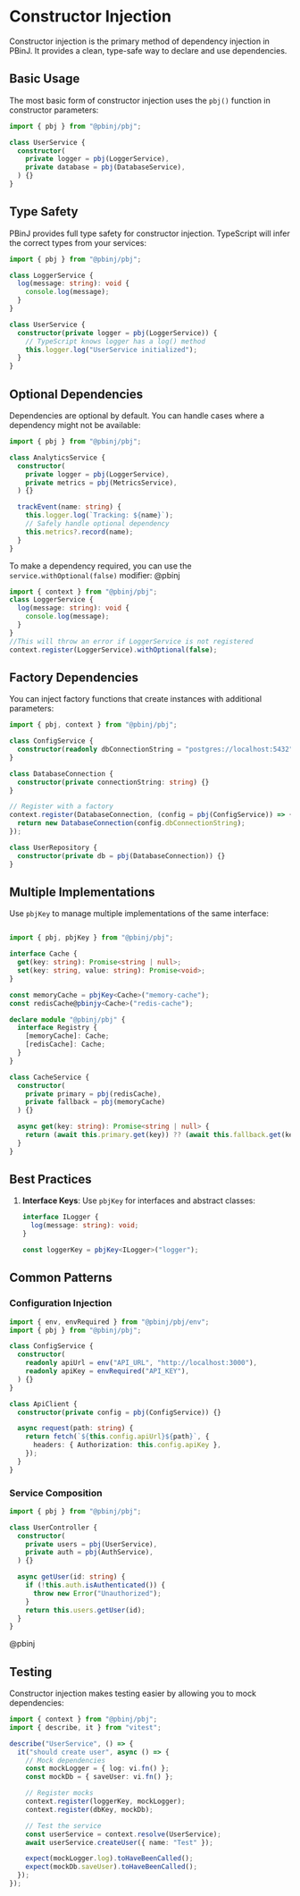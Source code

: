 # Constructor Injection

Constructor injection is the primary method of dependency injection in PBinJ. It provides a clean, type-safe way to declare and use dependencies.

## Basic Usage

The most basic form of constructor injection uses the `pbj()` function in constructor parameters:

```typescript
import { pbj } from "@pbinj/pbj";

class UserService {
  constructor(
    private logger = pbj(LoggerService),
    private database = pbj(DatabaseService),
  ) {}
}
```

## Type Safety

PBinJ provides full type safety for constructor injection. TypeScript will infer the correct types from your services:

```typescript
import { pbj } from "@pbinj/pbj";

class LoggerService {
  log(message: string): void {
    console.log(message);
  }
}

class UserService {
  constructor(private logger = pbj(LoggerService)) {
    // TypeScript knows logger has a log() method
    this.logger.log("UserService initialized");
  }
}
```

## Optional Dependencies

Dependencies are optional by default. You can handle cases where a dependency might not be available:

```typescript
import { pbj } from "@pbinj/pbj";

class AnalyticsService {
  constructor(
    private logger = pbj(LoggerService),
    private metrics = pbj(MetricsService),
  ) {}

  trackEvent(name: string) {
    this.logger.log(`Tracking: ${name}`);
    // Safely handle optional dependency
    this.metrics?.record(name);
  }
}
```

To make a dependency required, you can use the `service.withOptional(false)` modifier:
@pbinj

```typescript
import { context } from "@pbinj/pbj";
class LoggerService {
  log(message: string): void {
    console.log(message);
  }
}
//This will throw an error if LoggerService is not registered
context.register(LoggerService).withOptional(false);
```

## Factory Dependencies

You can inject factory functions that create instances with additional parameters:

```typescript
import { pbj, context } from "@pbinj/pbj";

class ConfigService {
  constructor(readonly dbConnectionString = "postgres://localhost:5432") {}
}

class DatabaseConnection {
  constructor(private connectionString: string) {}
}

// Register with a factory
context.register(DatabaseConnection, (config = pbj(ConfigService)) => {
  return new DatabaseConnection(config.dbConnectionString);
});

class UserRepository {
  constructor(private db = pbj(DatabaseConnection)) {}
}
```

## Multiple Implementations

Use `pbjKey` to manage multiple implementations of the same interface:

```typescript

import { pbj, pbjKey } from "@pbinj/pbj";

interface Cache {
  get(key: string): Promise<string | null>;
  set(key: string, value: string): Promise<void>;
}

const memoryCache = pbjKey<Cache>("memory-cache");
const redisCache@pbinjy<Cache>("redis-cache");

declare module "@pbinj/pbj" {
  interface Registry {
    [memoryCache]: Cache;
    [redisCache]: Cache;
  }
}

class CacheService {
  constructor(
    private primary = pbj(redisCache),
    private fallback = pbj(memoryCache)
  ) {}

  async get(key: string): Promise<string | null> {
    return (await this.primary.get(key)) ?? (await this.fallback.get(key));
  }
}
```

## Best Practices

1. **Interface Keys**: Use `pbjKey` for interfaces and abstract classes:

   ```typescript
   interface ILogger {
     log(message: string): void;
   }

   const loggerKey = pbjKey<ILogger>("logger");
   ```

## Common Patterns

### Configuration Injection

```typescript
import { env, envRequired } from "@pbinj/pbj/env";
import { pbj } from "@pbinj/pbj";

class ConfigService {
  constructor(
    readonly apiUrl = env("API_URL", "http://localhost:3000"),
    readonly apiKey = envRequired("API_KEY"),
  ) {}
}

class ApiClient {
  constructor(private config = pbj(ConfigService)) {}

  async request(path: string) {
    return fetch(`${this.config.apiUrl}${path}`, {
      headers: { Authorization: this.config.apiKey },
    });
  }
}
```

### Service Composition

```typescript
import { pbj } from "@pbinj/pbj";

class UserController {
  constructor(
    private users = pbj(UserService),
    private auth = pbj(AuthService),
  ) {}

  async getUser(id: string) {
    if (!this.auth.isAuthenticated()) {
      throw new Error("Unauthorized");
    }
    return this.users.getUser(id);
  }
}
```

@pbinj

## Testing

Constructor injection makes testing easier by allowing you to mock dependencies:

```typescript
import { context } from "@pbinj/pbj";
import { describe, it } from "vitest";

describe("UserService", () => {
  it("should create user", async () => {
    // Mock dependencies
    const mockLogger = { log: vi.fn() };
    const mockDb = { saveUser: vi.fn() };

    // Register mocks
    context.register(loggerKey, mockLogger);
    context.register(dbKey, mockDb);

    // Test the service
    const userService = context.resolve(UserService);
    await userService.createUser({ name: "Test" });

    expect(mockLogger.log).toHaveBeenCalled();
    expect(mockDb.saveUser).toHaveBeenCalled();
  });
});
```
